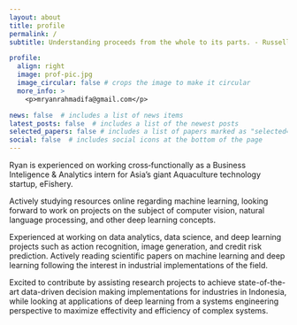 ```yaml
---
layout: about
title: profile
permalink: /
subtitle: Understanding proceeds from the whole to its parts. - Russell L. Ackoff

profile:
  align: right
  image: prof-pic.jpg
  image_circular: false # crops the image to make it circular
  more_info: >
    <p>mryanrahmadifa@gmail.com</p>

news: false  # includes a list of news items
latest_posts: false  # includes a list of the newest posts
selected_papers: false # includes a list of papers marked as "selected={true}"
social: false  # includes social icons at the bottom of the page
---
```


Ryan is experienced on working cross‑functionally as a Business Inteligence & Analytics intern for Asia’s giant Aquaculture technology startup, eFishery. 

Actively studying resources online regarding machine learning, looking forward to work on projects on the subject of computer vision, natural language processing, and other deep learning concepts. 

Experienced at working on data analytics, data science, and deep learning projects such as action recognition, image generation, and credit risk prediction. Actively reading scientific papers on machine learning and deep learning following the interest in industrial implementations of the field. 

Excited to contribute by assisting research projects to achieve state-of-the-art data-driven decision making implementations for industries in Indonesia, while looking at applications of deep learning from a systems engineering perspective to maximize effectivity and efficiency of complex systems.
